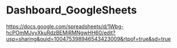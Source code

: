 # Dashboard_GoogleSheets
https://docs.google.com/spreadsheets/d/1Wbg-hcPOmMJyyXkuRdzBEMiRMNgwHH60/edit?usp=sharing&ouid=100475398946543423009&rtpof=true&sd=true


